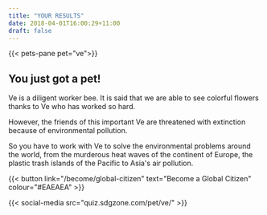 ```yaml
---
title: "YOUR RESULTS"
date: 2018-04-01T16:00:29+11:00
draft: false
---
```


{{< pets-pane pet="ve">}}

You just got a pet!
---

Ve is a diligent worker bee. It is said that we are able to see colorful flowers thanks to Ve who has worked so hard. 

However, the friends of this important Ve are threatened with extinction because of environmental pollution.

So you have to work with Ve to solve the environmental problems around the world, from the murderous heat waves of the continent of Europe, the plastic trash islands of the Pacific to Asia's air pollution.



{{< button link="/become/global-citizen" text="Become a Global Citizen" colour="#EAEAEA" >}}

{{< social-media src="quiz.sdgzone.com/pet/ve/" >}}